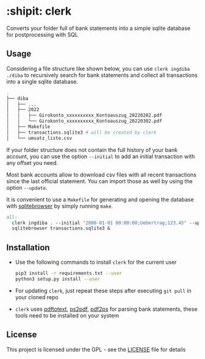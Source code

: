 # :shipit: clerk

Converts your folder full of bank statements into a simple sqlite database for postprocessing with SQL

## Usage

Considering a file structure like shown below, you can use `clerk ingdiba ./diba` to recursively search for bank statements and collect all transactions into a single sqlite database.

```sh
.
├── diba
│   ├── ...
│   ├── 2022
│   │   ├── Girokonto_xxxxxxxxxx_Kontoauszug_20220202.pdf
│   │   └── Girokonto_xxxxxxxxxx_Kontoauszug_20220302.pdf
│   ├── Makefile
│   ├── transactions.sqlite3 # will be created by clerk
│   └── umsatz_liste.csv
```

If your folder structure does not contain the full history of your bank account, you can use the option `--initial` to add an initial transaction with any offset you need.

Most bank accounts allow to download csv files with all recent transactions since the last official statement. You can import those as well by using the option `--update`.

It is convenient to use a `Makefile` for generating and opening the database with [sqlitebrowser](https://sqlitebrowser.org/) by simply running `make`.

```Makefile
all:
  clerk ingdiba . --initial "2000-01-01 00:00:00;Uebertrag;123.45" --update umsatz_liste.csv
  sqlitebrowser transactions.sqlite3 &
```

## Installation

- Use the following commands to install `clerk` for the current user

  ```sh
  pip3 install -r requirements.txt --user
  python3 setup.py install --user
  ```

- For updating `clerk`, just repeat these steps after executing `git pull` in your cloned repo

- `clerk` uses [pdftotext](https://www.xpdfreader.com/pdftotext-man.html), [ps2pdf](https://linux.die.net/man/1/ps2pdf), [pdf2ps](https://linux.die.net/man/1/pdf2ps) for parsing bank statements, these tools need to be installed on your system

## License

This project is licensed under the GPL - see the [LICENSE](LICENSE) file for details
